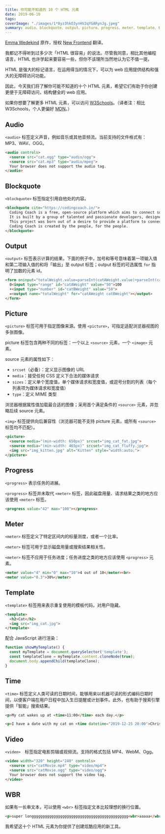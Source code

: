 ```yaml
---
title: 你可能不知道的 10 个 HTML 元素
date: 2019-06-10
tags:
coverImage: "./images/1*8yz3hkO3ynHV2qYGARynJg.jpeg"
summary: audio、blockquote、output、picture、progress、meter、template、time、video、wbr
---
```


[Emma Wedekind] 原作，授权 [New Frontend](https://nextfe.com/) 翻译。

[Emma Wedekind]: https://dev.to/emmawedekind/10-html-element-you-didnt-know-you-needed-3jo4 

我都记不得听到过多少次「HTML 很容易」的说法。尽管我同意，相比其他编程语言，HTML 也许学起来要容易一些，但你不该理所当然地认为它不值一提。

HTML 是强大的标记语言，在运用得当的情况下，可以为 web 应用提供结构和强大的无障碍访问功能。

因此，今天我们将了解你可能不知道的十个 HTML 元素，希望它们有助于你创建更便于无障碍访问，结构健全的 web 应用。

如果你想要了解更多 HTML 元素，可以访问 [W3Schools]。（译者注：相比 W3Schools，个人更偏好 [MDN]。）

[W3Schools]: https://www.w3schools.com/tags/
[MDN]: https://developer.mozilla.org/zh-CN/docs/Web/HTML/Element

## Audio

`<audio>` 标签定义声音，例如音乐或其他音频流。当前支持的文件格式有：MP3、WAV、OGG。

```html
<audio controls>
  <source src="cat.ogg" type="audio/ogg">
  <source src="cat.mp3" type="audio/mpeg">
  Your browser does not support the audio tag.
</audio>
```

## Blockquote

`<blockquote>` 标签指定引用自他处的内容。

```html
<blockquote cite="https://codingcoach.io/">
  Coding Coach is a free, open-source platform which aims to connect software developers and mentors all over the world.
  It is built by a group of talented and passionate developers, designers, engineers, and humans who want to make the engineering world a better place to collaborate.
  This project was born out of a desire to provide a platform to connect mentors and mentees throughout the world at no cost.
  Coding Coach is created by the people, for the people.
</blockquote>
```

## Output

`<output>` 标签表示计算的结果。下面的例子中，加号和等号意味着第一项输入值和第二项输入值的和将「输出」至 output 标签；output 标签的可选属性 `for` 指明了加数的元素 id。

```html
<form oninput="totalWeight.value=parseInt(catAWeight.value)+parseInt(catBWeight.value)">
  0<input type="range" id="catAWeight" value="50">100
  +<input type="number" id="catBWeight" value="50">
  =<output name="totalWeight" for="catAWeight catBWeight"></output>
</form>
```

## Picture

`<picture>` 标签可用于指定图像来源。使用 `<picture>`，可指定适配浏览器视图的多张图像。

picture 标签包含两种不同的标签：一个以上 `<source>` 元素，一个 `<image>` 元素。

source 元素的属性如下：

- `srcset`（必备）：定义显示图像的 URL
- `media`：接受任何 CSS 定义下合法的媒体请求
- `sizes`：定义单个宽度值，单个媒体请求和宽度值，或逗号分割的列表（每个列表项为媒体请求和宽度值）
- `type`：定义 MIME 类型

浏览器根据属性值加载最合适的图像；采用首个满足条件的 `<source>` 元素，并忽略后续 source 元素。

`<img>` 标签提供向后兼容性（浏览器可能不支持 picture 元素，或所有 `<source>` 标签均不匹配）。

```html
<picture>
  <source media="(min-width: 650px)" srcset="img_cat_fat.jpg">
  <source media="(min-width: 465px)" srcset="img_cat_fluffy.jpg">
  <img src="img_kitten.jpg" alt="Kitten" style="width:auto;">
</picture>
```

## Progress

`<progress>` 表示任务的进展。

`<progress>` 标签并未取代 `<meter>` 标签，因此磁盘用量、请求结果之类的地方应该使用 `<meter>` 标签。

```html
<progress value="42" max="100"></progress>
```

## Meter

`<meter>` 标签定义了特定区间内的标量测度，或者一个比率。

`<meter>` 标签可用于显示磁盘用量或搜索结果相关性。

`<meter>` 标签不应用于任务进度；任务进度之类的地方应该使用 `<progress>` 元素。

```html
<meter value="4" min="0" max="10">4 out of 10</meter><br>
<meter value="0.3">30%</meter>
```

## Template

`<template>` 标签用来表示重复使用的模板代码，对用户隐藏。

```html
<template>
  <h2>Cat</h2>
  <img src="img_cat.jpg">
</template>
```

配合 JavaScript 进行渲染：

```js
function showMyTemplate() {
  const myTemplate = document.querySelector('template');
  const templateClone = myTemplate.content.cloneNode(true);
  document.body.appendChild(templateClone);
}
```

## Time

`<time>` 标签定义人类可读的日期时间，能够用来以机器可读的形式编码日期时间，以便客户端在用户日程中加入生日提醒或计划事件。此外，也有助于搜索引擎提供「智能」搜索结果。

```html
<p>My cat wakes up at <time>11:00</time> each day.</p>

<p>I have a date with my cat on <time datetime="2019-12-25 20:00">Christmas</time>.</p>
```

## Video

`<video>`　标签指定电影剪辑或视频流。支持的格式包括 MP4、WebM、Ogg。

```html
<video width="320" height="240" controls>
  <source src="catMovie.mp4" type="video/mp4">
  <source src="catMovie.ogg" type="video/ogg">
  Your browser does not support the video tag.
</video>
```

## WBR

如果有一长串文本，可以使用 `<wbr>` 标签指定文本比较理想的换行位置。

```html
<p>super longggggggggggggggggggggggggggggggggggggggggggg<wbr>aaaaa</wbr>bbbbbb</p>
```

我希望这十个 HTML 元素为你提供了创建炫酷应用的新工具。
